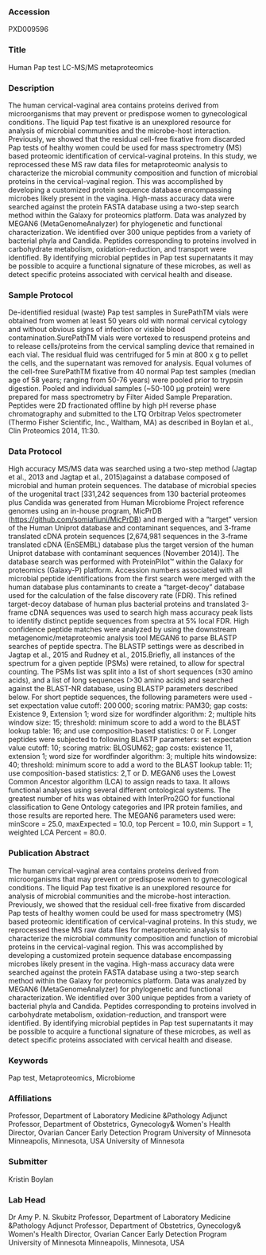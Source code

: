 ### Accession
PXD009596

### Title
Human Pap test LC-MS/MS metaproteomics

### Description
The human cervical-vaginal area contains proteins derived from microorganisms that may prevent or predispose women to gynecological conditions. The liquid Pap test fixative is an unexplored resource for analysis of microbial communities and the microbe-host interaction. Previously, we showed that the residual cell-free fixative from discarded Pap tests of healthy women could be used for mass spectrometry (MS) based proteomic identification of cervical-vaginal proteins.  In this study, we reprocessed these MS raw data files for metaproteomic analysis to characterize the microbial community composition and function of microbial proteins in the cervical-vaginal region. This was accomplished by developing a customized protein sequence database encompassing microbes likely present in the vagina. High-mass accuracy data were searched against the protein FASTA database using a two-step search method within the Galaxy for proteomics platform.  Data was analyzed by MEGAN6 (MetaGenomeAnalyzer) for phylogenetic and functional characterization.  We identified over 300 unique peptides from a variety of bacterial phyla and Candida.  Peptides corresponding to proteins involved in carbohydrate metabolism, oxidation-reduction, and transport were identified.  By identifying microbial peptides in Pap test supernatants it may be possible to acquire a functional signature of these microbes, as well as detect specific proteins associated with cervical health and disease.

### Sample Protocol
De-identified residual (waste) Pap test samples in SurePathTM vials were obtained from women at least 50 years old with normal cervical cytology and without obvious signs of infection or visible blood contamination.SurePathTM vials were vortexed to resuspend proteins and to release cells/proteins from the cervical sampling device that remained in each vial.  The residual fluid was centrifuged for 5 min at 800 x g to pellet the cells, and the supernatant was removed for analysis.  Equal volumes of the cell-free SurePathTM fixative from 40 normal Pap test samples (median age of 58 years; ranging from 50-76 years) were pooled prior to trypsin digestion.  Pooled and individual samples (~50-100 µg protein) were prepared for mass spectrometry by Filter Aided Sample Preparation.  Peptides were 2D fractionated offline by high pH reverse phase chromatography and submitted to the LTQ Orbitrap Velos spectrometer (Thermo Fisher Scientific, Inc., Waltham, MA) as described in Boylan et al., Clin Proteomics 2014, 11:30.

### Data Protocol
High accuracy MS/MS data was searched using a two-step method (Jagtap et al., 2013 and Jagtap et al., 2015)against a database composed of microbial and human protein sequences.  The database of microbial species of the urogenital tract [331,242 sequences from 130 bacterial proteomes plus Candida was generated from Human Microbiome Project reference genomes using an in-house program, MicPrDB (https://github.com/somiafiuni/MicPrDB) and merged with a “target” version of the Human Uniprot database and contaminant sequences, and 3-frame translated cDNA protein sequences [2,674,981 sequences in the 3-frame translated cDNA (EnSEMBL) database plus the target version of  the human Uniprot database with contaminant sequences (November 2014)]. The database search was performed with ProteinPilot™ within the Galaxy for proteomics (Galaxy-P) platform. Accession numbers associated with all microbial peptide identifications from the first search were merged with the human database plus contaminants to create a “target-decoy” database used for the calculation of the false discovery rate (FDR).  This refined target-decoy database of human plus bacterial proteins and translated 3-frame cDNA sequences was used to search high mass accuracy peak lists to identify distinct peptide sequences from spectra at 5% local FDR.  High confidence peptide matches were analyzed by using the downstream metagenomic/metaproteomic analysis tool MEGAN6 to parse BLASTP searches of peptide spectra. The BLASTP settings were as described in Jagtap et al., 2015 and Rudney et al., 2015.Briefly, all instances of the spectrum for a given peptide (PSMs) were retained, to allow for spectral counting. The PSMs list was split into a list of short sequences (≤30 amino acids), and a list of long sequences (>30 amino acids) and searched against the BLAST-NR database, using BLASTP parameters described below. For short peptide sequences, the following parameters were used - set expectation value cutoff: 200 000; scoring matrix: PAM30; gap costs: Existence 9, Extension 1; word size for wordfinder algorithm: 2; multiple hits window size: 15; threshold: minimum score to add a word to the BLAST lookup table: 16; and use composition-based statistics: 0 or F. Longer peptides were subjected to following BLASTP parameters: set expectation value cutoff: 10; scoring matrix: BLOSUM62; gap costs: existence 11, extension 1; word size for wordfinder algorithm: 3; multiple hits windowsize: 40; threshold: minimum score to add a word to the BLAST lookup table: 11; use composition-based statistics: 2,T or D.  MEGAN6 uses the Lowest Common Ancestor algorithm (LCA) to assign reads to taxa. It allows functional analyses using several different ontological systems. The greatest number of hits was obtained with InterPro2GO for functional classification to Gene Ontology categories and IPR protein families, and those results are reported here. The MEGAN6 parameters used were: minScore = 25.0, maxExpected = 10.0, top Percent = 10.0, min Support = 1, weighted LCA Percent = 80.0.

### Publication Abstract
The human cervical-vaginal area contains proteins derived from microorganisms that may prevent or predispose women to gynecological conditions. The liquid Pap test fixative is an unexplored resource for analysis of microbial communities and the microbe-host interaction. Previously, we showed that the residual cell-free fixative from discarded Pap tests of healthy women could be used for mass spectrometry (MS) based proteomic identification of cervical-vaginal proteins. In this study, we reprocessed these MS raw data files for metaproteomic analysis to characterize the microbial community composition and function of microbial proteins in the cervical-vaginal region. This was accomplished by developing a customized protein sequence database encompassing microbes likely present in the vagina. High-mass accuracy data were searched against the protein FASTA database using a two-step search method within the Galaxy for proteomics platform. Data was analyzed by MEGAN6 (MetaGenomeAnalyzer) for phylogenetic and functional characterization. We identified over 300 unique peptides from a variety of bacterial phyla and Candida. Peptides corresponding to proteins involved in carbohydrate metabolism, oxidation-reduction, and transport were identified. By identifying microbial peptides in Pap test supernatants it may be possible to acquire a functional signature of these microbes, as well as detect specific proteins associated with cervical health and disease.

### Keywords
Pap test, Metaproteomics, Microbiome

### Affiliations
Professor, Department of Laboratory Medicine &Pathology Adjunct Professor, Department of Obstetrics, Gynecology& Women's Health Director, Ovarian Cancer Early Detection Program University of Minnesota Minneapolis, Minnesota, USA
University of Minnesota

### Submitter
Kristin Boylan

### Lab Head
Dr Amy P. N. Skubitz
Professor, Department of Laboratory Medicine &Pathology Adjunct Professor, Department of Obstetrics, Gynecology& Women's Health Director, Ovarian Cancer Early Detection Program University of Minnesota Minneapolis, Minnesota, USA


